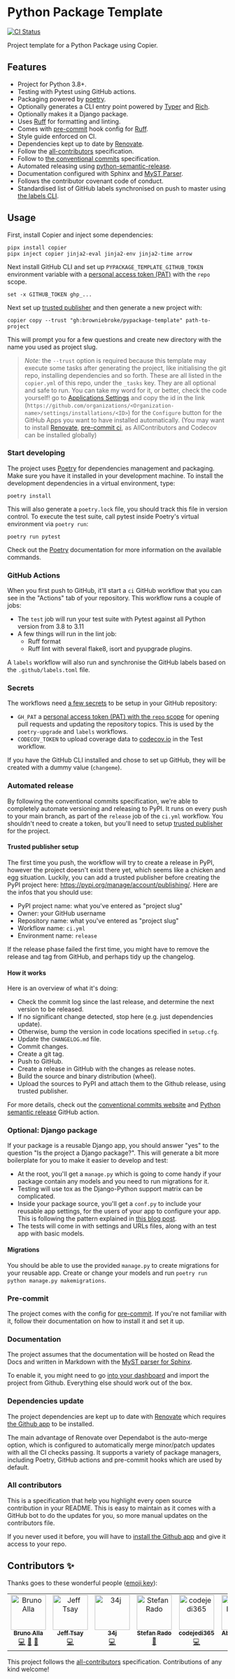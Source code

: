 # Python Package Template

<a href="https://github.com/browniebroke/pypackage-template/actions/workflows/ci.yml?query=branch%3Amain">
  <img src="https://img.shields.io/github/actions/workflow/status/browniebroke/pypackage-template/ci.yml?branch=main&label=Test&logo=github&style=flat-square" alt="CI Status" >
</a>

Project template for a Python Package using Copier.

## Features

- Project for Python 3.8+.
- Testing with Pytest using GitHub actions.
- Packaging powered by [poetry].
- Optionally generates a CLI entry point powered by [Typer] and [Rich].
- Optionally makes it a Django package.
- Uses [Ruff] for formatting and linting.
- Comes with [pre-commit] hook config for [Ruff].
- Style guide enforced on CI.
- Dependencies kept up to date by [Renovate].
- Follow the [all-contributors] specification.
- Follow to [the conventional commits][conventional-commits] specification.
- Automated releasing using [python-semantic-release][python-semantic-release].
- Documentation configured with Sphinx and [MyST Parser][myst].
- Follows the contributor covenant code of conduct.
- Standardised list of GitHub labels synchronised on push to master using [the labels CLI][pylabels].

## Usage

First, install Copier and inject some dependencies:

```shell
pipx install copier
pipx inject copier jinja2-eval jinja2-env jinja2-time arrow
```

Next install GitHub CLI and set up `PYPACKAGE_TEMPLATE_GITHUB_TOKEN` environment variable with a [personal access token (PAT)][create-pat] with the `repo` scope.

```shell
set -x GITHUB_TOKEN ghp_...
```

Next set up [trusted publisher](#trusted-publisher-setup) and then generate a new project with:

```shell
copier copy --trust "gh:browniebroke/pypackage-template" path-to-project
```

This will prompt you for a few questions and create new directory with the name you used as project slug.

> _Note:_
> the `--trust` option is required because this template may execute some tasks after generating the project, like initialising the git repo, installing dependencies and so forth. These are all listed in the `copier.yml` of this repo, under the `_tasks` key. They are all optional and safe to run. You can take my word for it, or better, check the code yourself!
> go to [Applications Settings](https://github.com/settings/installations) and copy the id in the link (`https://github.com/organizations/<Organization-name>/settings/installations/<ID>`) for the `Configure` button for the GitHub Apps you want to have installed automatically. (You may want to install [Renovate](https://github.com/marketplace/renovate), [pre-commit ci](https://github.com/marketplace/pre-commit-ci), as AllContributors and Codecov can be installed globally)

### Start developing

The project uses [Poetry] for dependencies management and packaging. Make sure you have it installed in your development machine. To install the development dependencies in a virtual environment, type:

```shell
poetry install
```

This will also generate a `poetry.lock` file, you should track this file in version control. To execute the test suite, call pytest inside Poetry's virtual environment via `poetry run`:

```shell
poetry run pytest
```

Check out the [Poetry] documentation for more information on the available commands.

### GitHub Actions

When you first push to GitHub, it'll start a `ci` GitHub workflow that you can see in the "Actions" tab of your repository. This workflow runs a couple of jobs:

- The `test` job will run your test suite with Pytest against all Python version from 3.8 to 3.11
- A few things will run in the lint job:
  - Ruff format
  - Ruff lint with several flake8, isort and pyupgrade plugins.

A `labels` workflow will also run and synchronise the GitHub labels based on the `.github/labels.toml` file.

### Secrets

The workflows need [a few secrets][gh-secrets] to be setup in your GitHub repository:

- `GH_PAT` a [personal access token (PAT) with the `repo` scope][create-pat] for opening pull requests and updating the repository topics. This is used by the `poetry-upgrade` and `labels` workflows.
- `CODECOV_TOKEN` to upload coverage data to [codecov.io][codecov] in the Test workflow.

If you have the GitHub CLI installed and chose to set up GitHub, they will be created with a dummy value (`changeme`).

### Automated release

By following the conventional commits specification, we're able to completely automate versioning and releasing to PyPI. It runs on every push to your main branch, as part of the `release` job of the `ci.yml` workflow. You shouldn't need to create a token, but you'll need to setup [trusted publisher](https://docs.pypi.org/trusted-publishers/using-a-publisher/) for the project.

#### Trusted publisher setup

The first time you push, the workflow will try to create a release in PyPI, however the project doesn't exist there yet, which seems like a chicken and egg situation. Luckily, you can add a trusted publisher before creating the PyPI project here: https://pypi.org/manage/account/publishing/. Here are the infos that you should use:

- PyPI project name: what you've entered as "project slug"
- Owner: your GitHub username
- Repository name: what you've entered as "project slug"
- Workflow name: `ci.yml`
- Environment name: `release`

If the release phase failed the first time, you might have to remove the release and tag from GitHub, and perhaps tidy up the changelog.

#### How it works

Here is an overview of what it's doing:

- Check the commit log since the last release, and determine the next version to be released.
- If no significant change detected, stop here (e.g. just dependencies update).
- Otherwise, bump the version in code locations specified in `setup.cfg`.
- Update the `CHANGELOG.md` file.
- Commit changes.
- Create a git tag.
- Push to GitHub.
- Create a release in GitHub with the changes as release notes.
- Build the source and binary distribution (wheel).
- Upload the sources to PyPI and attach them to the Github release, using trusted publisher.

For more details, check out the [conventional commits website][conventional-commits] and [Python semantic release][python-semantic-release] GitHub action.

### Optional: Django package

If your package is a reusable Django app, you should answer "yes" to the question "Is the project a Django package?". This will generate a bit more boilerplate for you to make it easier to develop and test:

- At the root, you'll get a `manage.py` which is going to come handy if your package contain any models and you need to run migrations for it.
- Testing will use tox as the Django-Python support matrix can be complicated.
- Inside your package source, you'll get a `conf.py` to include your reusable app settings, for the users of your app to configure your app. This is following the pattern explained in [this blog post](https://overtag.dk/v2/blog/a-settings-pattern-for-reusable-django-apps/).
- The tests will come in with settings and URLs files, along with an test app with basic models.

#### Migrations

You should be able to use the provided `manage.py` to create migrations for your reusable app. Create or change your models and run `poetry run python manage.py makemigrations`.

### Pre-commit

The project comes with the config for [pre-commit]. If you're not familiar with it, follow their documentation on how to install it and set it up.

### Documentation

The project assumes that the documentation will be hosted on Read the Docs and written in Markdown with the [MyST parser for Sphinx][myst].

To enable it, you might need to go [into your dashboard][rtd-dashboard] and import the project from Github. Everything else should work out of the box.

### Dependencies update

The project dependencies are kept up to date with [Renovate] which requires [the Github app][renovate-gh-app] to be installed.

The main advantage of Renovate over Dependabot is the auto-merge option, which is configured to automatically merge minor/patch updates with all the CI checks passing. It supports a variety of package managers, including Poetry, GitHub actions and pre-commit hooks which are used by default.

### All contributors

This is a specification that help you highlight every open source contribution in your README. This is easy to maintain as it comes with a GitHub bot to do the updates for you, so more manual updates on the contributors file.

If you never used it before, you will have to [install the Github app][all-contribs-install] and give it access to your repo.

## Contributors ✨

Thanks goes to these wonderful people ([emoji key](https://allcontributors.org/docs/en/emoji-key)):

<!-- ALL-CONTRIBUTORS-LIST:START - Do not remove or modify this section -->
<!-- prettier-ignore-start -->
<!-- markdownlint-disable -->
<table>
  <tbody>
    <tr>
      <td align="center" valign="top" width="14.28%"><a href="https://browniebroke.com/"><img src="https://avatars.githubusercontent.com/u/861044?v=4?s=80" width="80px;" alt="Bruno Alla"/><br /><sub><b>Bruno Alla</b></sub></a><br /><a href="https://github.com/browniebroke/pypackage-template/commits?author=browniebroke" title="Code">💻</a> <a href="#ideas-browniebroke" title="Ideas, Planning, & Feedback">🤔</a> <a href="https://github.com/browniebroke/pypackage-template/commits?author=browniebroke" title="Documentation">📖</a></td>
      <td align="center" valign="top" width="14.28%"><a href="https://cloudreactor.io/"><img src="https://avatars.githubusercontent.com/u/1079646?v=4?s=80" width="80px;" alt="Jeff Tsay"/><br /><sub><b>Jeff Tsay</b></sub></a><br /><a href="https://github.com/browniebroke/pypackage-template/commits?author=jtsay362" title="Code">💻</a></td>
      <td align="center" valign="top" width="14.28%"><a href="https://github.com/34j"><img src="https://avatars.githubusercontent.com/u/55338215?v=4?s=80" width="80px;" alt="34j"/><br /><sub><b>34j</b></sub></a><br /><a href="https://github.com/browniebroke/pypackage-template/commits?author=34j" title="Code">💻</a></td>
      <td align="center" valign="top" width="14.28%"><a href="https://github.com/kroimon"><img src="https://avatars.githubusercontent.com/u/628587?v=4?s=80" width="80px;" alt="Stefan Rado"/><br /><sub><b>Stefan Rado</b></sub></a><br /><a href="https://github.com/browniebroke/pypackage-template/commits?author=kroimon" title="Documentation">📖</a></td>
      <td align="center" valign="top" width="14.28%"><a href="https://github.com/codejedi365"><img src="https://avatars.githubusercontent.com/u/17354856?v=4?s=80" width="80px;" alt="codejedi365"/><br /><sub><b>codejedi365</b></sub></a><br /><a href="https://github.com/browniebroke/pypackage-template/commits?author=codejedi365" title="Code">💻</a></td>
      <td align="center" valign="top" width="14.28%"><a href="https://www.habet.dev"><img src="https://avatars.githubusercontent.com/u/82916197?v=4?s=80" width="80px;" alt="Abe Hanoka"/><br /><sub><b>Abe Hanoka</b></sub></a><br /><a href="https://github.com/browniebroke/pypackage-template/issues?q=author%3Aabe-101" title="Bug reports">🐛</a></td>
    </tr>
  </tbody>
</table>

<!-- markdownlint-restore -->
<!-- prettier-ignore-end -->

<!-- ALL-CONTRIBUTORS-LIST:END -->

This project follows the [all-contributors](https://github.com/all-contributors/all-contributors) specification. Contributions of any kind welcome!

[poetry]: https://python-poetry.org
[Typer]: https://typer.tiangolo.com
[Rich]: https://rich.readthedocs.io
[Ruff]: https://pypi.org/project/ruff/
[pre-commit]: https://pre-commit.com/
[renovate]: https://docs.renovatebot.com/
[renovate-gh-app]: https://github.com/apps/renovate
[all-contributors]: https://github.com/all-contributors/all-contributors
[conventional-commits]: https://www.conventionalcommits.org
[python-semantic-release]: https://github.com/relekang/python-semantic-release
[myst]: https://myst-parser.readthedocs.io
[pylabels]: https://github.com/hackebrot/labels
[gh-secrets]: https://help.github.com/en/actions/configuring-and-managing-workflows/creating-and-storing-encrypted-secrets
[codecov]: https://codecov.io/
[pypi]: https://pypi.org/
[create-pat]: https://github.com/settings/tokens/new?description=pypackage-template&scopes=repo
[rtd-dashboard]: https://readthedocs.org/dashboard/
[all-contribs-install]: https://allcontributors.org/docs/en/bot/installation
